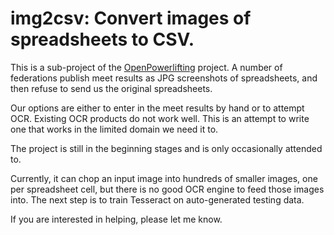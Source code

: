 # img2csv: Convert images of spreadsheets to CSV.

This is a sub-project of the [OpenPowerlifting](https://github.com/sstangl/openpowerlifting) project. A number of federations publish meet results as JPG screenshots of spreadsheets, and then refuse to send us the original spreadsheets.

Our options are either to enter in the meet results by hand or to attempt OCR. Existing OCR products do not work well. This is an attempt to write one that works in the limited domain we need it to.

The project is still in the beginning stages and is only occasionally attended to.

Currently, it can chop an input image into hundreds of smaller images, one per spreadsheet cell, but there is no good OCR engine to feed those images into. The next step is to train Tesseract on auto-generated testing data.

If you are interested in helping, please let me know.
